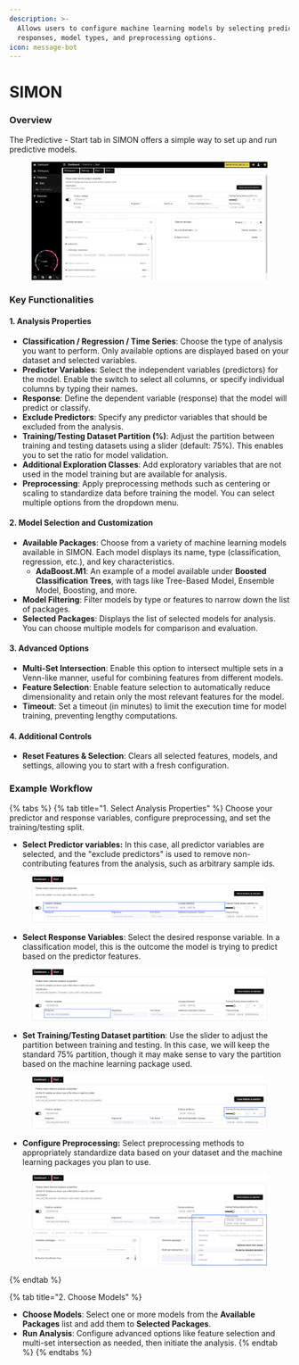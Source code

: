```yaml
---
description: >-
  Allows users to configure machine learning models by selecting predictors,
  responses, model types, and preprocessing options.
icon: message-bot
---
```


# SIMON

### Overview

The Predictive - Start tab in SIMON offers a simple way to set up and run predictive models.

<figure><img src="../../../.gitbook/assets/predictive-simon.png" alt=""><figcaption></figcaption></figure>

### Key Functionalities

#### 1. Analysis Properties

* **Classification / Regression / Time Series**: Choose the type of analysis you want to perform. Only available options are displayed based on your dataset and selected variables.
* **Predictor Variables**: Select the independent variables (predictors) for the model. Enable the switch to select all columns, or specify individual columns by typing their names.
* **Response**: Define the dependent variable (response) that the model will predict or classify.
* **Exclude Predictors**: Specify any predictor variables that should be excluded from the analysis.
* **Training/Testing Dataset Partition (%)**: Adjust the partition between training and testing datasets using a slider (default: 75%). This enables you to set the ratio for model validation.
* **Additional Exploration Classes**: Add exploratory variables that are not used in the model training but are available for analysis.
* **Preprocessing**: Apply preprocessing methods such as centering or scaling to standardize data before training the model. You can select multiple options from the dropdown menu.

#### 2. Model Selection and Customization

* **Available Packages**: Choose from a variety of machine learning models available in SIMON. Each model displays its name, type (classification, regression, etc.), and key characteristics.
  * **AdaBoost.M1**: An example of a model available under **Boosted Classification Trees**, with tags like Tree-Based Model, Ensemble Model, Boosting, and more.
* **Model Filtering**: Filter models by type or features to narrow down the list of packages.
* **Selected Packages**: Displays the list of selected models for analysis. You can choose multiple models for comparison and evaluation.

#### 3. Advanced Options

* **Multi-Set Intersection**: Enable this option to intersect multiple sets in a Venn-like manner, useful for combining features from different models.
* **Feature Selection**: Enable feature selection to automatically reduce dimensionality and retain only the most relevant features for the model.
* **Timeout**: Set a timeout (in minutes) to limit the execution time for model training, preventing lengthy computations.

#### 4. Additional Controls

* **Reset Features & Selection**: Clears all selected features, models, and settings, allowing you to start with a fresh configuration.

### Example Workflow

{% tabs %}
{% tab title="1. Select Analysis Properties" %}
Choose your predictor and response variables, configure preprocessing, and set the training/testing split.

* **Select Predictor variables:** In this case, all predictor variables are selected, and the "exclude predictors" is used to remove non-contributing features from the analysis, such as arbitrary sample ids.&#x20;

<div align="center" data-full-width="true"><figure><img src="../../../.gitbook/assets/ML_Example_PredictorSelection.png" alt=""><figcaption></figcaption></figure></div>

* **Select Response Variables**: Select the desired response variable. In a classification model, this is the outcome the model is trying to predict based on the predictor features.

<figure><img src="../../../.gitbook/assets/ML_Example_ResponseSelection.png" alt=""><figcaption></figcaption></figure>

* **Set Training/Testing Dataset partition**: Use the slider to adjust the partition between training and testing. In this case, we will keep the standard 75% partition, though it may make sense to vary the partition based on the machine learning package used.

<div align="center" data-full-width="true"><figure><img src="../../../.gitbook/assets/ML_Example_Partition.png" alt=""><figcaption></figcaption></figure></div>

* **Configure Preprocessing:** Select preprocessing methods to appropriately standardize data based on your dataset and the machine learning packages you plan to use.

<figure><img src="../../../.gitbook/assets/ML_Example_Preprocessing.png" alt=""><figcaption></figcaption></figure>
{% endtab %}

{% tab title="2. Choose Models" %}
* **Choose Models**: Select one or more models from the **Available Packages** list and add them to **Selected Packages**.
* **Run Analysis**: Configure advanced options like feature selection and multi-set intersection as needed, then initiate the analysis.
{% endtab %}
{% endtabs %}


